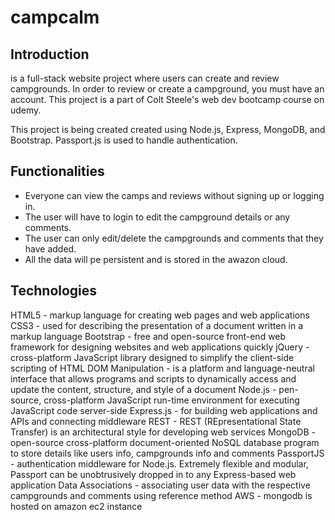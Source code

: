# campcalm

<h2>Introduction</h2>
is a full-stack website project where users can create and review campgrounds. In order to review or create a campground, you must have an account. This project is a part of Colt Steele's web dev bootcamp course on udemy.

This project is being created created using Node.js, Express, MongoDB, and Bootstrap. Passport.js is used to handle authentication.

<h2>Functionalities</h2> 
<ul>
  <li>Everyone can view the camps and reviews without signing up or logging in.</li>
  <li>The user will have to login to edit the campground details or any comments.</li>
  <li>The user can only edit/delete the campgrounds and comments that they have added.</li>
  <li>All the data will pe persistent and is stored in the awazon cloud.</li>
</ul>

<h2>Technologies</h2> 
HTML5 - markup language for creating web pages and web applications
CSS3 - used for describing the presentation of a document written in a markup language
Bootstrap - free and open-source front-end web framework for designing websites and web applications quickly
jQuery - cross-platform JavaScript library designed to simplify the client-side scripting of HTML
DOM Manipulation - is a platform and language-neutral interface that allows programs and scripts to dynamically access and update the content, structure, and style of a document
Node.js - pen-source, cross-platform JavaScript run-time environment for executing JavaScript code server-side
Express.js - for building web applications and APIs and connecting middleware
REST - REST (REpresentational State Transfer) is an architectural style for developing web services
MongoDB - open-source cross-platform document-oriented NoSQL database program to store details like users info, campgrounds info and comments
PassportJS - authentication middleware for Node.js. Extremely flexible and modular, Passport can be unobtrusively dropped in to any Express-based web application
Data Associations - associating user data with the respective campgrounds and comments using reference method
AWS - mongodb is hosted on amazon ec2 instance
